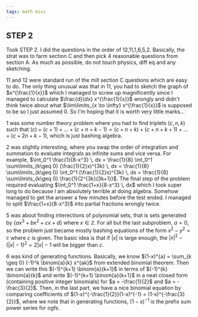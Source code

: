 ```yaml
---
tags: math misc
---
```


## STEP 2

Took STEP 2. I did the questions in the order of 12,11,1,6,5,2. Basically, the strat was to farm section C and then pick 4 reasonable questions from section A. As much as possible, do not touch physics, diff eq and any sketching.

11 and 12 were standard run of the mill section C questions which are easy to do. The only thing unusual was that in 11, you had to sketch the graph of $x^{\frac{1}{x}}$ which I managed to screw up magnificently since I managed to calculate $\frac{d}{dx} x^{\frac{1}{x}}$ wrongly and didn't think twice about what $\lim\limits_{x \to \infty} x^{\frac{1}{x}}$ is supposed to be so I just assumed $0$. So I'm hoping that it is worth very little marks...

1 was some number theory problem where you had to find triplets $(c,n,k)$ such that $(c)+(c+1)+\ldots+(c+n+k-1) = (c+n+k) + (c+n+k+1) + \ldots + (c+2n+k-1)$, which is just bashing algebra.

2 was slightly interesting, where you swap the order of integration and summation to evaluate integrals as infinite sums and vice versa. For example, $\int_0^1 \frac{1}{8-x^3} \, dx = \frac{1}{8} \int_0^1 \sum\limits_{k\geq 0} (\frac{1}{2}x)^{3k} \, dx = \frac{1}{8} \sum\limits_{k\geq 0} \int_0^1 (\frac{1}{2}x)^{3k} \, dx = \frac{1}{8} \sum\limits_{k\geq 0} \frac{1}{2^{3k}(3k+1)}$. The final step of the problem required evaluating $\int_0^1 \frac{1+x}{8-x^3} \, dx$ which I took super long to do because I am absolutely terrible at doing algebra. Somehow managed to get the answer a few minutes before the test ended. I managed to split $\frac{1+x}{8-x^3}$ into partial fractions wrongly twice.

5 was about finding interections of polynomial sets, that is sets generated by $\{ax^3 + bx^2 + cx + d\}$ where $x \in \mathbb{Z}$. For all but the last subproblem, $a=0$, so the problem just became mostly bashing equations of the form $x^2 - y^2 = c$ where $c$ is given. The basic idea is that if $|x|$ is large enough, the $|x|^2 - (|x|-1)^2 = 2|x|-1$ will be bigger than $c$.

6 was kind of generating functions. Basically, we know $(1-x)^{a} = \sum_{k \geq 0} (-1)^k \binom{a}{k} x^{ak}$ from extended binomial theorem. Then we can write this $(-1)^{k+1} \binom{a}{k+1}$ in terms of $(-1)^{k} \binom{a}{k}$ and write $(-1)^{k+1} \binom{a}{k+1}$ in a neat closed form (containing positive integer binomials) for $a = -\frac{1}{2}$ and $a = -\frac{3}{2}$. Then, in the last part, we have a nice binomial equation by comparing coefficients of $(1-x)^{-\frac{1}{2}}(1-x)^{-1} = (1-x)^{-\frac{3}{2}}$, where we note that in generating functions, $(1-x)^{-1}$ is the prefix sum power series for ogfs.

